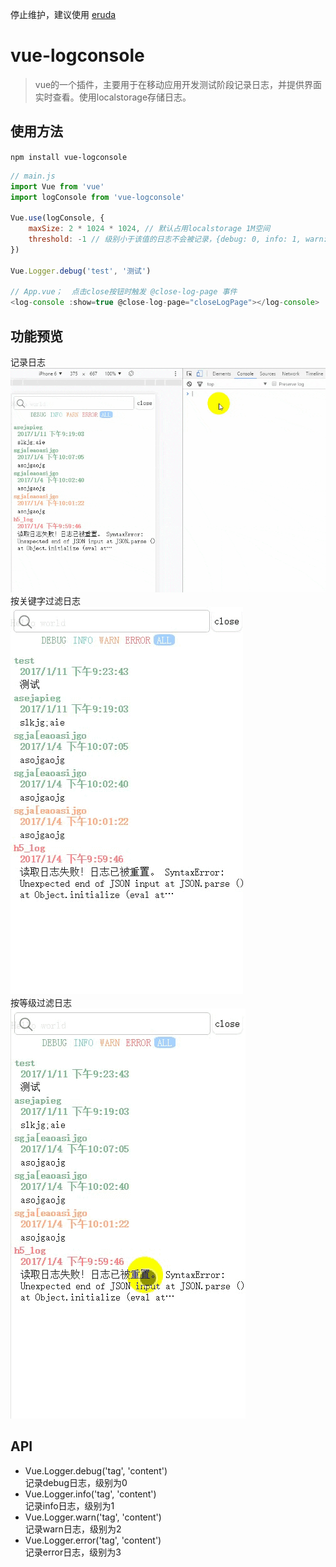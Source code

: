 停止维护，建议使用 [eruda](https://github.com/liriliri/eruda)

# vue-logconsole

> vue的一个插件，主要用于在移动应用开发测试阶段记录日志，并提供界面实时查看。使用localstorage存储日志。

## 使用方法
`npm install vue-logconsole`

```js
// main.js
import Vue from 'vue'
import logConsole from 'vue-logconsole'

Vue.use(logConsole, {
    maxSize: 2 * 1024 * 1024, // 默认占用localstorage 1M空间
    threshold: -1 // 级别小于该值的日志不会被记录，{debug: 0, info: 1, warn: 2, error: 3}。生产环境不记录日志可设置值为999
})

Vue.Logger.debug('test', '测试')

// App.vue；  点击close按钮时触发 @close-log-page 事件
<log-console :show=true @close-log-page="closeLogPage"></log-console>
```

## 功能预览
记录日志  
![](https://raw.githubusercontent.com/hughfenghen/vue-logconsole/master/static/logger.debug.gif)  
按关键字过滤日志  
![](https://raw.githubusercontent.com/hughfenghen/vue-logconsole/master/static/filter.gif)  
按等级过滤日志  
![](https://raw.githubusercontent.com/hughfenghen/vue-logconsole/master/static/click_lev.gif)  

## API  
* Vue.Logger.debug('tag', 'content')  
    记录debug日志，级别为0
* Vue.Logger.info('tag', 'content')  
    记录info日志，级别为1
* Vue.Logger.warn('tag', 'content')  
    记录warn日志，级别为2
* Vue.Logger.error('tag', 'content')  
    记录error日志，级别为3
